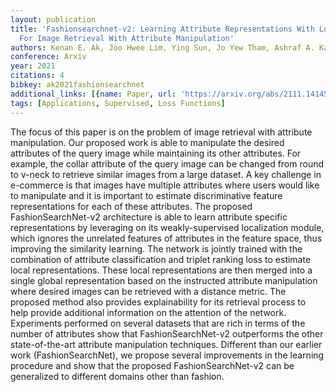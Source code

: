 ```yaml
---
layout: publication
title: 'Fashionsearchnet-v2: Learning Attribute Representations With Localization
  For Image Retrieval With Attribute Manipulation'
authors: Kenan E. Ak, Joo Hwee Lim, Ying Sun, Jo Yew Tham, Ashraf A. Kassim
conference: Arxiv
year: 2021
citations: 4
bibkey: ak2021fashionsearchnet
additional_links: [{name: Paper, url: 'https://arxiv.org/abs/2111.14145'}]
tags: [Applications, Supervised, Loss Functions]
---
```

The focus of this paper is on the problem of image retrieval with attribute
manipulation. Our proposed work is able to manipulate the desired attributes of
the query image while maintaining its other attributes. For example, the collar
attribute of the query image can be changed from round to v-neck to retrieve
similar images from a large dataset. A key challenge in e-commerce is that
images have multiple attributes where users would like to manipulate and it is
important to estimate discriminative feature representations for each of these
attributes. The proposed FashionSearchNet-v2 architecture is able to learn
attribute specific representations by leveraging on its weakly-supervised
localization module, which ignores the unrelated features of attributes in the
feature space, thus improving the similarity learning. The network is jointly
trained with the combination of attribute classification and triplet ranking
loss to estimate local representations. These local representations are then
merged into a single global representation based on the instructed attribute
manipulation where desired images can be retrieved with a distance metric. The
proposed method also provides explainability for its retrieval process to help
provide additional information on the attention of the network. Experiments
performed on several datasets that are rich in terms of the number of
attributes show that FashionSearchNet-v2 outperforms the other state-of-the-art
attribute manipulation techniques. Different than our earlier work
(FashionSearchNet), we propose several improvements in the learning procedure
and show that the proposed FashionSearchNet-v2 can be generalized to different
domains other than fashion.